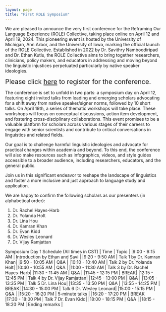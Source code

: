 ```yaml
---
layout: page
title: "First ROLE Symposium"
---
```


We are pleased to announce the very first conference for the Reframing Our Language Experience (ROLE) Collective, taking place online on April 12 and April 19, 2024. This pioneering event is hosted by the University of Michigan, Ann Arbor, and the University of Iowa, marking the official launch of the ROLE Collective. Established in 2022 by Dr. Savithry Namboodiripad and Dr. Ethan Kutlu, the ROLE Collective aims to bring together researchers, clinicians, policy makers, and educators in addressing and moving beyond the linguistic injustices perpetuated particularly by native speaker ideologies. 

<span style="font-size:1.5em;">Please click [here](https://uiowa.zoom.us/meeting/register/tJAkdO6orTouHNUhOKAhD6MCXGLFIC9s9kDW#/registration) to register for the conference.</span>

The conference is set to unfold in two parts: a symposium day on April 12, featuring eight invited talks from leading and emerging scholars advocating for a shift away from native speaker/signer norms, followed by 10 short talks. On April 19th, a series of thematic workshops will take place. These workshops will focus on conceptual discussions, action item development, and fostering cross-disciplinary collaborations. This event promises to be a valuable platform for scholars across various stages of their careers to engage with senior scientists and contribute to critical conversations in linguistics and related fields.

Our goal is to challenge harmful linguistic ideologies and advocate for practical changes within academia and beyond. To this end, the conference will also make resources such as infographics, videos, and style guides accessible to a broader audience, including researchers, educators, and the general public.

Join us in this significant endeavor to reshape the landscape of linguistics and foster a more inclusive and just approach to language study and application.

We are happy to confirm the following scholars as our presenters (in alphabetical order):
1. Dr. Rachel Hayes-Harb 
2. Dr. Yolanda Holt 
3. Dr. Lina Hou
4. Dr. Kamran Khan 
5. Dr. Evan Kidd 
6. Dr. Wesley Leonard 
7. Dr. Vijay Ramjattan

Symposium Day 1 Schedule (All times in CST)
| Time  | Topic |
|9:00  - 9:15  AM |	 Introduction by Ethan and Savi |
|9:20  - 9:50  AM |   Talk 1 by Dr. Kamran Khan|
|9:50  - 10:05 AM |  Q&A	|
|10:10 - 10:40 AM |  Talk 2 by Dr. Yolanda Holt|
|10:40 - 10:55 AM | Q&A	|
|11:00 - 11:30 AM |  Talk 3 by Dr. Rachel Hayes-Harb|
|11:30 - 11:45 AM |  Q&A	|
|11:45 - 12:15 PM |  BREAK|
|12:15 - 12:45 PM |  Talk 4 by Dr. Vijay Ramjattan|
|12:45 - 13:00 PM	| Q&A	|
|13:05 - 13:35 PM	| Talk 5	Dr. Lina Hou|
|13:35 - 13:50 PM |  Q&A	|
|13:55 - 14:25 PM |  BREAK|
|14:30 - 15:00 PM |  Talk 6 	Dr. Wesley Leonard|
|15:00 - 15:15 PM |  Q&A	|
|15:20 - 16:20 PM |  5-minute talks |
|16:20 - 17:20 PM |  BREAK	
|17:30 - 18:00 PM	| Talk 7	Dr. Evan Kidd|
|18:00 - 18:15 PM |  Q&A	|
|18:15 - 18:20 PM |  Ending remarks 	|

   



